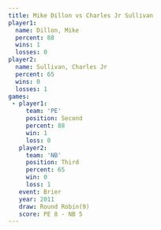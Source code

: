 ```yaml
---
title: Mike Dillon vs Charles Jr Sullivan
player1:                    
  name: Dillon, Mike        
  percent: 88               
  wins: 1                   
  losses: 0                 
player2:                    
  name: Sullivan, Charles Jr
  percent: 65               
  wins: 0                   
  losses: 1                 
games:
 - player1:          
     team: 'PE'      
     position: Second
     percent: 88     
     win: 1          
     loss: 0         
   player2:         
     team: 'NB'     
     position: Third
     percent: 65    
     win: 0         
     loss: 1        
   event: Brier        
   year: 2011          
   draw: Round Robin(9)
   score: PE 8 - NB 5  
---
```

